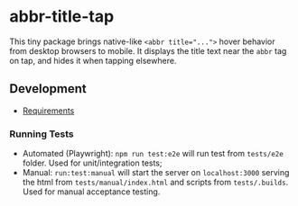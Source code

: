# abbr-title-tap

This tiny package brings native-like `<abbr title="...">` hover behavior from desktop browsers to mobile. It displays the title text near the `abbr` tag on tap, and hides it when tapping elsewhere.

## Development

- [Requirements](./.a&cd/requirements.md)


### Running Tests

- Automated (Playwright): `npm run test:e2e` will run test from `tests/e2e` folder. Used for unit/integration tests;
- Manual: `run:test:manual` will start the server on `localhost:3000` serving the html from `tests/manual/index.html` and scripts from `tests/.builds`. Used for manual acceptance testing.